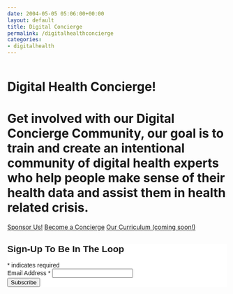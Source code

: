 ```yaml
---
date: 2004-05-05 05:06:00+00:00
layout: default
title: Digital Concierge
permalink: /digitalhealthconcierge
categories:
- digitalhealth
---
```

<div class="hero is-info is-medium has-background">
    <div class="hero-body">
        <div class="container">
            <div class="columns is-vcentered">
                <div class="column is-two-third">
                    <h1 class="title is-middle is-2">
                        Digital Health Concierge!
                    </h1>
                    <h1 class="subtitle is-6 is-hackathon-h3">
                        Get involved with our Digital Concierge Community, our goal is to train and create an intentional community of digital health experts who help people make sense of their health data and assist them in health related crisis.
                    </h1>
                    <div class="buttons is-large">
                            <a class="button is-medium is-danger" href="mailto:info@digitalhealthconcierge.com">Sponsor Us!</a>
                            <a class="button is-medium is-primary" href="mailto:info@digitalhealthconcierge.com">Become a Concierge</a>
                            <a class="button is-medium is-warning" href="mailto:info@digitalhealthconcierge.com">Our Curriculum (coming soon!)</a>
                    </div>
                </div>
                <!--
                <div class="column is-two-third">
                        <div class="has-text-centered is-right">
                            <iframe style="height: 315px !important"
                            width="560" height="315" src="https://www.youtube-nocookie.com/embed/dd3foFeO5xo" frameborder="0" allow="accelerometer; autoplay; encrypted-media; gyroscope; picture-in-picture" allowfullscreen></iframe>
                        </div>
                </div>
                -->
            </div>
        </div>
    </div>
</div>
<div class="box cta">
    <div class="container">
        <!-- Begin Mailchimp Signup Form -->
<link href="//cdn-images.mailchimp.com/embedcode/classic-10_7.css" rel="stylesheet" type="text/css">
<style type="text/css">
	#mc_embed_signup{background:#fff; clear:left; font:14px Helvetica,Arial,sans-serif; }
	/* Add your own Mailchimp form style overrides in your site stylesheet or in this style block.
	   We recommend moving this block and the preceding CSS link to the HEAD of your HTML file. */
</style>
<div id="mc_embed_signup">
<form action="https://vitraag.us4.list-manage.com/subscribe/post?u=2d506806d337849e2303f12ef&amp;id=5b037f6740" method="post" id="mc-embedded-subscribe-form" name="mc-embedded-subscribe-form" class="validate" target="_blank" novalidate>
    <div id="mc_embed_signup_scroll">
	<h2>Sign-Up To Be In The Loop</h2>
<div class="indicates-required"><span class="asterisk">*</span> indicates required</div>
<div class="mc-field-group">
	<label for="mce-EMAIL">Email Address  <span class="asterisk">*</span>
</label>
	<input type="email" value="" name="EMAIL" class="required email" id="mce-EMAIL">
</div>
	<div id="mce-responses" class="clear">
		<div class="response" id="mce-error-response" style="display:none"></div>
		<div class="response" id="mce-success-response" style="display:none"></div>
	</div>    <!-- real people should not fill this in and expect good things - do not remove this or risk form bot signups-->
    <div style="position: absolute; left: -5000px;" aria-hidden="true"><input type="text" name="b_2d506806d337849e2303f12ef_5b037f6740" tabindex="-1" value=""></div>
    <div class="clear"><input type="submit" value="Subscribe" name="subscribe" id="mc-embedded-subscribe" class="button"></div>
    </div>
</form>
</div>
<script type='text/javascript' src='//s3.amazonaws.com/downloads.mailchimp.com/js/mc-validate.js'></script><script type='text/javascript'>(function($) {window.fnames = new Array(); window.ftypes = new Array();fnames[0]='EMAIL';ftypes[0]='email';fnames[1]='FNAME';ftypes[1]='text';fnames[2]='LNAME';ftypes[2]='text';fnames[3]='ADDRESS';ftypes[3]='address';fnames[4]='PHONE';ftypes[4]='phone';fnames[5]='BIRTHDAY';ftypes[5]='birthday';}(jQuery));var $mcj = jQuery.noConflict(true);</script>
<!--End mc_embed_signup-->
    </div>
</div>
